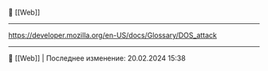🔗 [[Web]]

----

https://developer.mozilla.org/en-US/docs/Glossary/DOS_attack

----
📂 [[Web]] | Последнее изменение: 20.02.2024 15:38